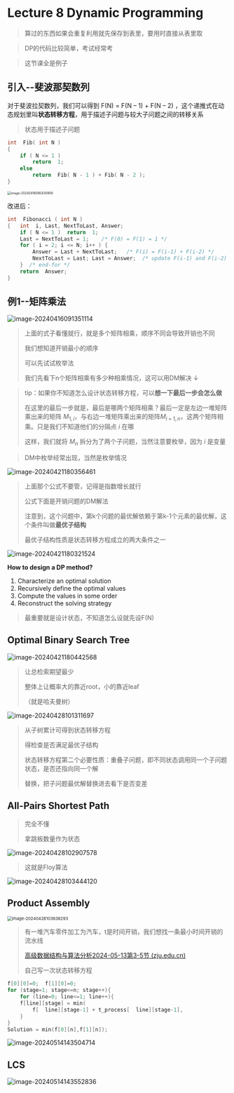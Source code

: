 # Lecture 8 Dynamic Programming

> 算过的东西如果会重复利用就先保存到表里，要用时直接从表里取

> DP的代码比较简单，考试经常考

> 这节课全是例子

## 引入--斐波那契数列

对于斐波拉契数列，我们可以得到 F(N) = F(N – 1) + F(N – 2) ，这个递推式在动态规划里叫**状态转移方程**，用于描述子问题与较大子问题之间的转移关系

> 状态用于描述子问题
>

```C
int  Fib( int N ) 
{ 
    if ( N <= 1 ) 
        return  1; 
    else 
        return  Fib( N - 1 ) + Fib( N - 2 ); 
}

```

<img src="https://raw.githubusercontent.com/RimLutienpeist/image-hosting/main/image-20240416090430908.png" alt="image-20240416090430908" style="zoom:50%;" />

改进后：

```c
int  Fibonacci ( int N ) 
{   int  i, Last, NextToLast, Answer; 
    if ( N <= 1 )  return  1; 
    Last = NextToLast = 1;    /* F(0) = F(1) = 1 */
    for ( i = 2; i <= N; i++ ) { 
        Answer = Last + NextToLast;   /* F(i) = F(i-1) + F(i-2) */
        NextToLast = Last; Last = Answer;  /* update F(i-1) and F(i-2) */
    }  /* end-for */
    return  Answer; 
}
```

## 例1--矩阵乘法

![image-20240416091351114](https://raw.githubusercontent.com/RimLutienpeist/image-hosting/main/image-20240416091351114.png)

> 上面的式子看懂就行，就是多个矩阵相乘，顺序不同会导致开销也不同
>
> 我们想知道开销最小的顺序
>
> 可以先试试枚举法 
>
> 我们先看下n个矩阵相乘有多少种相乘情况，这可以用DM解决 ↓

> tip：如果你不知道怎么设计状态转移方程，可以**想一下最后一步会怎么做**
>
> 在这里的最后一步就是，最后是哪两个矩阵相乘？最后一定是左边一堆矩阵乘出来的矩阵 $M_{1,i}$，与右边一堆矩阵乘出来的矩阵$M_{i+1,n}$，这两个矩阵相乘。只是我们不知道他们的分隔点 $i$ 在哪
>
> 这样，我们就将 $M_n$ 拆分为了两个子问题，当然注意要枚举，因为 $i$ 是变量

> DM中枚举经常出现，当然是枚举情况

![image-20240421180356461](https://raw.githubusercontent.com/RimLutienpeist/image-hosting/main/image-20240421180356461.png)

> 上面那个公式不要管，记得是指数增长就行
>
> 公式下面是开销问题的DM解法
>
> 注意到，这个问题中，第k个问题的最优解依赖于第k-1个元素的最优解，这个条件叫做**最优子结构**
>
> 最优子结构性质是状态转移方程成立的两大条件之一

![image-20240421180321524](https://raw.githubusercontent.com/RimLutienpeist/image-hosting/main/image-20240421180321524.png)

**How to design a DP method?**

1. Characterize an optimal solution
2. Recursively define the optimal values
3. Compute the values in some order
4. Reconstruct the solving strategy

> 最重要就是设计状态，不知道怎么设就先设F(N)

## Optimal Binary Search Tree

![image-20240421180442568](https://raw.githubusercontent.com/RimLutienpeist/image-hosting/main/image-20240421180442568.png)

> 让总检索期望最少
>
> 整体上让概率大的靠近root，小的靠近leaf
>
> （就是哈夫曼树）

![image-20240428101311697](C:\Users\89620\AppData\Roaming\Typora\typora-user-images\image-20240428101311697.png)

> 从子树累计可得到状态转移方程
>
> 得检查是否满足最优子结构
>
> 状态转移方程第二个必要性质：重叠子问题，即不同状态调用同一个子问题状态，是否还指向同一个解
>
> 替换，把子问题最优解替换进去看下是否变差

## All-Pairs Shortest Path

> 完全不懂
>
> 拿跳板数量作为状态

![image-20240428102907578](https://raw.githubusercontent.com/RimLutienpeist/image-hosting/main/image-20240428102907578.png)

> 这就是Floy算法

![image-20240428103444120](https://raw.githubusercontent.com/RimLutienpeist/image-hosting/main/image-20240428103444120.png)

## Product Assembly

<img src="C:\Users\89620\AppData\Roaming\Typora\typora-user-images\image-20240428103638293.png" alt="image-20240428103638293" style="zoom:67%;" />

> 有一堆汽车零件加工为汽车，t是时间开销，我们想找一条最小时间开销的流水线
>
> [高级数据结构与算法分析2024-05-13第3-5节 (zju.edu.cn)](https://classroom.zju.edu.cn/livingroom?course_id=58520&sub_id=1123977&tenant_code=112)
>
> 自己写一次状态转移方程

```c
f[0][0]=0;  f[1][0]=0;
for (stage=1; stage<=n; stage++){
    for (line=0; line<=1; line++){
    f[line][stage] = min(
        f[  line][stage-1] + t_process[  line][stage-1],
	}
}
Solution = min(f[0][n],f[1][n]);
```

![image-20240514143504714](https://raw.githubusercontent.com/RimLutienpeist/image-hosting/main/image-20240514143504714.png)

## LCS

![image-20240514143552836](https://raw.githubusercontent.com/RimLutienpeist/image-hosting/main/image-20240514143552836.png)
